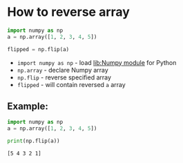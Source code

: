 # How to reverse array

```python
import numpy as np
a = np.array([1, 2, 3, 4, 5])

flipped = np.flip(a)
```

- `import numpy as np` - load [lib:Numpy module](/python-numpy/how-to-install-python-numpy-lib) for Python
- `np.array` - declare Numpy array
- `np.flip` - reverse specified array
- `flipped` - will contain reversed `a` array

## Example: 
```python
import numpy as np
a = np.array([1, 2, 3, 4, 5])

print(np.flip(a))
```
```
[5 4 3 2 1]

```


